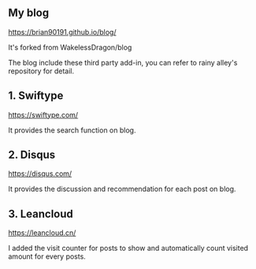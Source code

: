 
## My blog

<https://brian90191.github.io/blog/>

It's forked from WakelessDragon/blog

The blog include these third party add-in, you can refer to rainy alley's repository for detail. 
## 1. Swiftype

<https://swiftype.com/>

It provides the search function on blog.

## 2. Disqus

<https://disqus.com/>

It provides the discussion and recommendation for each post on blog.

## 3. Leancloud

<https://leancloud.cn/>

I added the visit counter for posts to show and automatically count visited amount for every posts.
